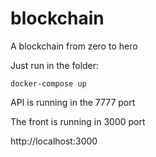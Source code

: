 # blockchain
A blockchain from zero to hero

Just run in the folder:

`
docker-compose up
`

API is running in the 7777 port

The front is running in 3000 port

http://localhost:3000